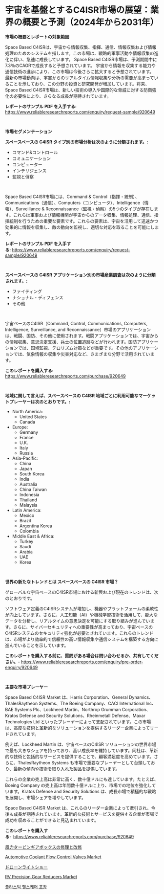 <p><h1>宇宙を基盤とするC4ISR市場の展望：業界の概要と予測（2024年から2031年）</h1></p><p><strong>市場の概要とレポートの対象範囲</strong></p>
<p><p>Space Based C4ISRは、宇宙から情報収集、指揮、通信、情報収集および情報処理のためのシステムを指します。この市場は、戦略的軍事活動や情報収集の進化に伴い、急速に成長しています。 Space Based C4ISR市場は、予測期間中に7.3％のCAGRで成長すると予想されています。 宇宙から情報を収集する能力や通信技術の進歩により、この市場は今後さらに拡大すると予想されています。 最新の市場動向は、宇宙からのリアルタイム情報収集や分析の需要が高まっていることを示しており、この分野の投資と研究開発が増加しています。将来、Space Based C4ISR市場は、新しい技術の導入や国際的な脅威に対する防衛強化の必要性により、さらなる成長が期待されています。</p></p>
<p><strong>レポートのサンプル PDF を入手する:</strong> <a href="https://www.reliableresearchreports.com/enquiry/request-sample/920649">https://www.reliableresearchreports.com/enquiry/request-sample/920649</a></p>
<p>&nbsp;</p>
<p><strong>市場セグメンテーション</strong></p>
<p><strong>スペースベースの C4ISR タイプ別の市場分析は次のように分類されます。:</strong></p>
<p><ul><li>コマンド&コントロール</li><li>コミュニケーション</li><li>コンピューター</li><li>インテリジェンス</li><li>監視と偵察</li></ul></p>
<p>&nbsp;</p>
<p><p>Space Based C4ISR市場には、Command & Control（指揮・統制）、Communications（通信）、Computers（コンピュータ）、Intelligence（情報）、Surveillance & Reconnaissance（監視・偵察）の5つのタイプが存在します。これらは軍事および情報機関が宇宙からのデータ収集、情報処理、通信、指揮統制を行うための重要な要素です。これらの要素は、宇宙を活用して迅速かつ効果的に情報を収集し、敵の動向を監視し、適切な対応を取ることを可能にします。</p></p>
<p><strong>レポートのサンプル PDF を入手する:</strong>&nbsp;<a href="https://www.reliableresearchreports.com/enquiry/request-sample/920649">https://www.reliableresearchreports.com/enquiry/request-sample/920649</a></p>
<p>&nbsp;</p>
<p><strong> スペースベースの C4ISR アプリケーション別の市場産業調査は次のように分類されます。:</strong></p>
<p><ul><li>ファイティング</li><li>ナショナル・ディフェンス</li><li>その他</li></ul></p>
<p>&nbsp;</p>
<p><p>宇宙ベースのC4ISR（Command, Control, Communications, Computers, Intelligence, Surveillance, and Reconnaissance）市場のアプリケーションは、戦闘、国防、その他に使用されます。戦闘アプリケーションでは、宇宙からの情報収集、意思決定支援、兵士の位置追跡などが行われます。国防アプリケーションでは、国境監視、テロリズム対策などが重要です。その他のアプリケーションでは、気象情報の収集や災害対応など、さまざまな分野で活用されています。</p></p>
<p><strong>このレポートを購入する:</strong>&nbsp; <a href="https://www.reliableresearchreports.com/purchase/920649">https://www.reliableresearchreports.com/purchase/920649</a></p>
<p>&nbsp;</p>
<p><strong>地域に関して言えば、スペースベースの C4ISR 地域ごとに利用可能なマーケットプレーヤーは次のとおりです。:</strong></p>
<p><ul>
    <li>
        North America:
        <ul>
            <li>United States</li>
            <li>Canada</li>
        </ul>
    </li>
    <li>
        Europe:
        <ul>
            <li>Germany</li>
            <li>France</li>
            <li>U.K.</li>
            <li>Italy</li>
            <li>Russia</li>
        </ul>
    </li>
    <li>
        Asia-Pacific:
        <ul>
            <li>China</li>
            <li>Japan</li>
            <li>South Korea</li>
            <li>India</li>
            <li>Australia</li>
            <li>China Taiwan</li>
            <li>Indonesia</li>
            <li>Thailand</li>
            <li>Malaysia</li>
        </ul>
    </li>
    <li>
        Latin America:
        <ul>
            <li>Mexico</li>
            <li>Brazil</li>
            <li>Argentina Korea</li>
            <li>Colombia</li>
        </ul>
    </li>
    <li>
        Middle East & Africa:
        <ul>
            <li>Turkey</li>
            <li>Saudi</li>
            <li>Arabia</li>
            <li>UAE</li>
            <li>Korea</li>
        </ul>
    </li>
    </ul></p>
<p>&nbsp;</p>
<p><strong>世界の新たなトレンドとは スペースベースの C4ISR 市場？</strong></p>
<p><p>グローバルな宇宙ベースのC4ISR市場における新興および現在のトレンドは、次のとおりです。</p><p>ソフトウェア定義のC4ISRシステムが増加し、機器やプラットフォームの柔軟性が向上しています。さらに、人工知能（AI）や機械学習技術を活用して、膨大なデータを分析し、リアルタイムの意思決定を可能にする取り組みが進んでいます。さらに、サイバーセキュリティへの重要性が高まっており、宇宙ベースのC4ISRシステムのセキュリティ強化が必要とされています。これらのトレンドは、市場がより効率的で信頼性の高い情報収集や通信システムを構築する方向に進んでいることを示しています。</p></p>
<p><strong>このレポートを購入する前に、質問がある場合は問い合わせるか、共有してください。</strong>- <a href="https://www.reliableresearchreports.com/enquiry/pre-order-enquiry/920649">https://www.reliableresearchreports.com/enquiry/pre-order-enquiry/920649</a></p>
<p>&nbsp;</p>
<p><strong>主要な市場プレーヤー</strong></p>
<p><p>Space Based C4ISR Market は、Harris Corporation、General Dynamics、ThalesRaytheon Systems、The Boeing Company、CACI International Inc、BAE Systems Plc、Lockheed Martin、Northrop Grumman Corporation、Kratos Defense and Security Solutions、Rheinmetall Defense、Maxar Technologies Ltd といったプレーヤーによって支配されています。この市場は、高度な技術と革新的なソリューションを提供するリーダー企業によってリードされています。</p><p>例えば、Lockheed Martin は、宇宙ベースのC4ISR ソリューションの世界市場で最も大きなシェアを持っており、高い成長率を維持しています。同社は、革新的な技術と包括的なサービスを提供することで、顧客満足度を高めています。さらに、ThalesRaytheon Systems も市場で重要なプレーヤーとして台頭しており、最新の傾向や技術を取り入れた製品を提供しています。</p><p>これらの企業の売上高は非常に高く、数十億ドルにも達しています。たとえば、Boeing Company の売上高は年間数十億ドルに上り、市場での地位を強化しています。Kratos Defense and Security Solutions は、成長市場で積極的な戦略を展開し、市場シェアを増やしています。</p><p>Space Based C4ISR Market は、これらのリーダー企業によって牽引され、今後も成長が期待されています。革新的な技術とサービスを提供する企業が市場で成功を収めることができると見込まれています。</p></p>
<p><strong>このレポートを購入する:</strong>&nbsp;&nbsp;<a href="https://www.reliableresearchreports.com/purchase/920649">https://www.reliableresearchreports.com/purchase/920649</a></p>
<p><p><a href="https://github.com/joaejkdzgyljvo6/Market-Research-Report-List-1/blob/main/2319857183206.md">風力タービンギアボックスの修理と改修</a></p><p><a href="https://issuu.com/reportprime-2/docs/automotive-coolant-flow-control-valves-market-size">Automotive Coolant Flow Control Valves Market</a></p><p><a href="https://github.com/ppmazlotr77499/Market-Research-Report-List-1/blob/main/3322534183205.md">ドローンライトショー</a></p><p><a href="https://github.com/globismark/Market-Research-Report-List-2/blob/main/rv-precision-gear-reducers-market.md">RV Precision Gear Reducers Market</a></p><p><a href="https://github.com/vsap75a286l/Market-Research-Report-List-1/blob/main/9874701183261.md">플라스틱 헬스케어 포장</a></p></p>